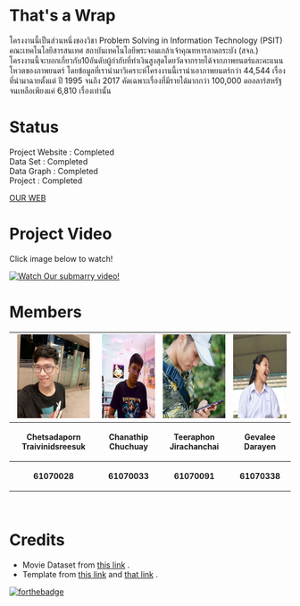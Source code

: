 # That's a Wrap
โครงงานนี้เป็นส่วนหนึ่งของวิชา Problem Solving in Information Technology (PSIT) คณะเทคโนโลยีสารสนเทศ สถาบันเทคโนโลยีพระจอมเกล้าเจ้าคุณทหารลาดกระบัง (สจล.)<br>
โครงงานนี้จะบอกเกี่ยวกับ10อันดับผู้กำกับที่ทำเงินสูงสุดโดยวัดจากรายได้จากภาพยนตร์และคะแนนโหวตของภาพยนตร์ โดยข้อมูลที่เรานำมาวิเคราะห์โครงงานนี้เรานำเอาภาพยนตร์กว่า 44,544 เรื่อง ที่นำมาฉายตั้งแต่ ปี 1995 จนถึง 2017 คัดเฉพาะเรื่องที่มีรายได้มากกว่า 100,000 ดอลลาร์สหรัฐ จนเหลือเพียงแค่ 6,810 เรื่องเท่านั้น<br>

# Status
Project Website : Completed<br>
Data Set        : Completed<br>
Data Graph      : Completed<br>
Project         : Completed<br>

[OUR WEB](https://hashtagselfie.github.io/That-s-a-Wrap/)

# Project Video

Click image below to watch!<br>

[![Watch Our submarry video!](https://img.youtube.com/vi/7zlsieGFbNU/0.jpg)](https://www.youtube.com/watch?v=7zlsieGFbNU)

# Members

<center><table>
 <tr>
  <th><img src="img/team/1.jpg" height="150" width="130"></th>
  <th><img src="img/team/2.jpg" height="150" width="150"></th>
  <th><img src="img/team/3.jpg" height="150" width="150"></th>
  <th><img src="img/team/4.jpg" height="150" width="150"></th>
 </tr>
 <tr>
  <th><p align="center">Chetsadaporn Traivinidsreesuk</p></th> 
  <th><p align="center">Chanathip Chuchuay</p></th>
  <th><p align="center">Teeraphon Jirachanchai</p></th>
  <th><p align="center">Gevalee Darayen</p></th>
 </tr>
 <tr>
  <th><p align="center">61070028</p></th>
  <th><p align="center">61070033</p></th>
  <th><p align="center">61070091</p></th>
  <th><p align="center">61070338</p></th>
 </table></center>
 
<br />

# Credits
 - Movie Dataset from [this link](https://www.kaggle.com/rounakbanik/the-movies-dataset) .
 - Template from [this link](https://www.kaggle.com/rounakbanik/the-movies-dataset) and [that link](https://startbootstrap.com/template-overviews/full-slider/) .

[![forthebadge](https://forthebadge.com/images/badges/made-with-python.svg)](https://forthebadge.com)
